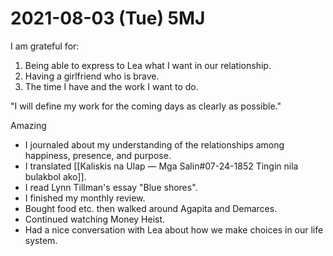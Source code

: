 # 2021-08-03 (Tue) 5MJ

I am grateful for:

1. Being able to express to Lea what I want in our relationship.
2. Having a girlfriend who is brave.
3. The time I have and the work I want to do.

"I will define my work for the coming days as clearly as possible."

Amazing

- I journaled about my understanding of the relationships among happiness, presence, and purpose.
- I translated [[Kaliskis na Ulap — Mga Salin#07-24-1852 Tingin nila bulakbol ako]].
- I read Lynn Tillman's essay "Blue shores".
- I finished my monthly review.
- Bought food etc. then walked around Agapita and Demarces.
- Continued watching Money Heist.
- Had a nice conversation with Lea about how we make choices in our life system.

